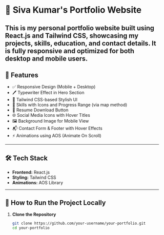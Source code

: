 # 💼 Siva Kumar's Portfolio Website

This is my **personal portfolio website** built using **React.js** and **Tailwind CSS**, showcasing my projects, skills, education, and contact details. It is fully responsive and optimized for both desktop and mobile users.
---
## 📌 Features

- ✅ Responsive Design (Mobile + Desktop)
- 🖊️ Typewriter Effect in Hero Section
- 🎨 Tailwind CSS-based Stylish UI
- 🎯 Skills with Icons and Progress Range (via map method)
- 📄 Resume Download Button
- 🌐 Social Media Icons with Hover Titles
- 🖼️ Background Image for Mobile View
- 📬 Contact Form & Footer with Hover Effects
- ⚡ Animations using AOS (Animate On Scroll)

---

## 🛠️ Tech Stack

- **Frontend:** React.js
- **Styling:** Tailwind CSS
- **Animations:** AOS Library

---

## 🚀 How to Run the Project Locally

1. **Clone the Repository**
   ```bash
   git clone https://github.com/your-username/your-portfolio.git
   cd your-portfolio
